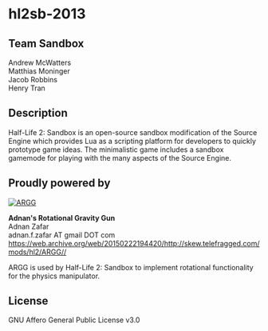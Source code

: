 # hl2sb-2013

## Team Sandbox
Andrew McWatters  
Matthias Moninger  
Jacob Robbins  
Henry Tran  

## Description
Half-Life 2: Sandbox is an open-source sandbox modification of the Source Engine
which provides Lua as a scripting platform for developers to quickly prototype
game ideas. The minimalistic game includes a sandbox gamemode for playing with
the many aspects of the Source Engine.

## Proudly powered by
[![ARGG](https://media.moddb.com/images/downloads/1/6/5011/profile.jpg "ARGG")](https://web.archive.org/web/20150222194420/http://skew.telefragged.com/mods/hl2/ARGG/)

**Adnan's Rotational Gravity Gun**  
Adnan Zafar  
adnan.f.zafar AT gmail DOT com  
https://web.archive.org/web/20150222194420/http://skew.telefragged.com/mods/hl2/ARGG//  

ARGG is used by Half-Life 2: Sandbox to implement rotational functionality for
the physics manipulator.

## License
GNU Affero General Public License v3.0
